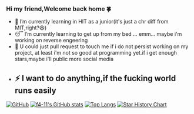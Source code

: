 ### Hi my friend,Welcome back home 🍀

- 🏫 I’m currently learning in HIT as a junior(it's just a chr diff from MIT,right?😆)
- 😴 I’m currently learning to get up from my bed ... emm... maybe i'm working on reverse engeering 
- 💌 U could just pull request to touch me if i do not persist working on my project, at least i'm not so good at programming yet.if i get enough stars,maybe i'll public more social media  
- ⚡ I want to do anything,if the fucking world runs easily
  --------------------------
[![GitHub](https://img.shields.io/badge/dynamic/json?logo=github&label=GitHub&labelColor=495867&color=495867&query=%24.data.totalSubs&url=https%3A%2F%2Fapi.spencerwoo.com%2Fsubstats%2F%3Fsource%3Dgithub%26queryKey%3Dhayschan&style=flat-square)](https://github.com/f4-11)
[![f4-11's GitHub stats](https://github-readme-stats.vercel.app/api?username=f4-11)](https://github.com/f4-11/github-readme-stats)
[![Top Langs](https://github-readme-stats.vercel.app/api/top-langs/?username=f4-11)](https://github.com/f4-11/github-readme-stats)
[![Star History Chart](https://api.star-history.com/svg?repos=f4-11&type=Date)](https://star-history.com/#f4-11&Date)

